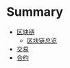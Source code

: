 # Summary

* [区块链](block_chain.md)
    * [区块链总览](block_chain.md#区块链总览_|block_chain_overview)
* [交易](transactions.md)
* [合约](contracts.md)

